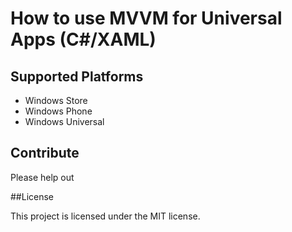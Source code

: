 How to use MVVM for Universal Apps (C#/XAML)
=========================



## Supported Platforms
* Windows Store
* Windows Phone
* Windows Universal

## Contribute	
Please help out

##License

This project is licensed under the MIT license.
